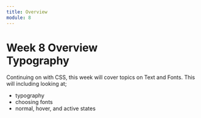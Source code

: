 ```yaml
---
title: Overview
module: 8
---
```


# Week 8 Overview<br />Typography

Continuing on with CSS, this week will cover topics on Text and Fonts. This will including looking at;

- typography
- choosing fonts
- normal, hover, and active states
